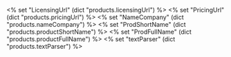 <% set "LicensingUrl" (dict "products.licensingUrl") %>
<% set "PricingUrl" (dict "products.pricingUrl") %>
<% set "NameCompany" (dict "products.nameCompany") %>
<% set "ProdShortName" (dict "products.productShortName") %>
<% set "ProdFullName" (dict "products.productFullName") %>
<% set "textParser" (dict "products.textParser") %>